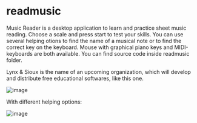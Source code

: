 # readmusic
Music Reader is a desktop application to learn and practice sheet music reading. 
Choose a scale and press start to test your skills. 
You can use several helping otions to find the name of a musical note or to find the correct key on the keyboard.
Mouse with graphical piano keys and MIDI-keyboards are both available.
You can find source code inside readmusic folder.

Lynx & Sioux is the name of an upcoming organization, which will develop and distribute 
free educational softwares, like this one.

![image](https://github.com/miklos1125/readmusic/assets/127934692/69fb50e4-26a8-4c06-abe5-0edf57fa5caa)


With different helping options:

![image](https://github.com/miklos1125/readmusic/assets/127934692/3f8b8a6a-7a20-48da-a307-5e0c1c231b04)



